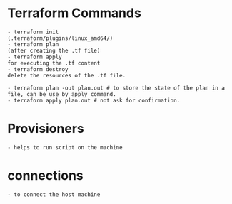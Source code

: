 # Terraform Commands
    - terraform init
    (.terraform/plugins/linux_amd64/)
    - terraform plan 
    (after creating the .tf file)
    - terraform apply
    for executing the .tf content
    - terraform destroy
    delete the resources of the .tf file.

    - terraform plan -out plan.out # to store the state of the plan in a file, can be use by apply command.
    - terraform apply plan.out # not ask for confirmation.

# Provisioners
    - helps to run script on the machine

# connections
    - to connect the host machine

